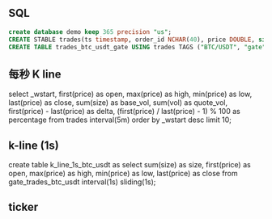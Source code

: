 ## SQL

```sql
create database demo keep 365 precision "us";
CREATE STABLE trades(ts timestamp, order_id NCHAR(40), price DOUBLE, size DOUBLE, vol DOUBLE, side TINYINT) TAGS (market NCHAR(16), vendor NCHAR(16));
CREATE TABLE trades_btc_usdt_gate USING trades TAGS ("BTC/USDT", "gate");

```

## 每秒 K line

select _wstart, first(price) as open, max(price) as high, min(price) as low, last(price) as close, sum(size) as base_vol, sum(vol) as quote_vol, first(price) - last(price) as delta, (first(price) / last(price) - 1) % 100 as percentage
from trades
interval(5m)
order by _wstart desc
limit 10;

## k-line (1s)

create table k_line_1s_btc_usdt as select sum(size) as size, first(price) as open, max(price) as high, min(price) as low, last(price) as close
from gate_trades_btc_usdt
interval(1s) sliding(1s);

## ticker
